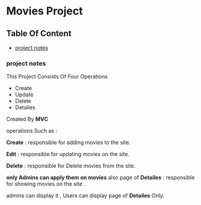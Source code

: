 # Movies Project
## Table Of Content
* [project notes](https://github.com/AhmedAshraf711/Movies/blob/master/README.md#project-notes)

### project notes
This Project Consists Of Four Operations 
- Create 
- Update 
- Delete
- Detailes

Created By **MVC**

 operations Such as :
 
 **Create** : responsible for adding movies to the site.
 
 **Edit**   : responsible for updating movies on the site.
 
 **Delete** : responsible for Delete movies from the site.
 
 **only Admins can apply them on movies** also page of  **Detailes** : responsible for showing  movies on the site . 
 
 admins can display it , Users can display page of **Detailes** Only.
 

